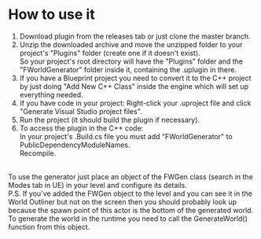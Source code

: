 # How to use it
1. Download plugin from the releases tab or just clone the master branch.<br>
2. Unzip the downloaded archive and move the unzipped folder to your project's "Plugins" folder (create one if it doesn't exist).<br>
So your project's root directory will have the "Plugins" folder and the "FWorldGenerator" folder inside it, containing the .uplugin in there.<br>
3. If you have a Blueprint project you need to convert it to the C++ project by just doing "Add New C++ Class" inside the engine which will set up everything needed.<br>
4. If you have code in your project: Right-click your .uproject file and click "Generate Visual Studio project files".<br>
5. Run the project (it should build the plugin if necessary).
6. To access the plugin in the C++ code:<br>
In your project's .Build.cs file you must add "FWorldGenerator" to PublicDependencyModuleNames.<br>
Recompile.<br>
<br>
To use the generator just place an object of the FWGen class (search in the Modes tab in UE) in your level and configure its details.<br>
P.S. If you've added the FWGen object to the level and you can see it in the World Outliner but not on the screen then you should probably look up because the spawn point of this actor is the bottom of the generated world.<br>
To generate the world in the runtime you need to call the GenerateWorld() function from this object.